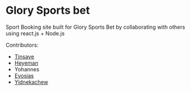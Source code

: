 # Glory Sports bet
Sport Booking site built for Glory Sports Bet by collaborating with others using react.js + Node.js

Contributors:
- [Tinsaye](https://github.com/tinsaye-simeneh)
- [Heyeman](https://github.com/Heyeman)
- Yohannes
- [Eyosias](https://github.com/eyos-ias)
- [Yidnekachew](https://github.com/yidyedelina)
